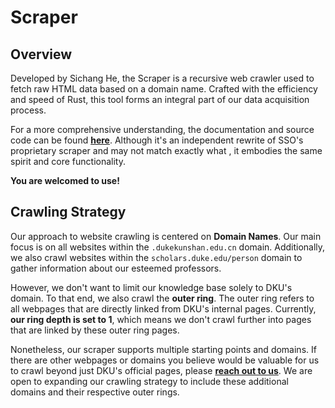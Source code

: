 # Scraper

## Overview

Developed by Sichang He, the Scraper is a recursive web crawler used to fetch raw HTML data based on a domain name. Crafted with the efficiency and speed of Rust, this tool forms an integral part of our data acquisition process. 

For a more comprehensive understanding, the documentation and source code can be found **[here](https://github.com/SichangHe/scraper)**. Although it's an independent rewrite of SSO's proprietary scraper and may not match exactly what , it embodies the same spirit and core functionality.

**You are welcomed to use!**

## Crawling Strategy

Our approach to website crawling is centered on **Domain Names**. Our main focus is on all websites within the `.dukekunshan.edu.cn` domain. Additionally, we also crawl websites within the `scholars.duke.edu/person` domain to gather information about our esteemed professors.

However, we don't want to limit our knowledge base solely to DKU's domain. To that end, we also crawl the **outer ring**. The outer ring refers to all webpages that are directly linked from DKU's internal pages. Currently, **our ring depth is set to 1**, which means we don't crawl further into pages that are linked by these outer ring pages.

Nonetheless, our scraper supports multiple starting points and domains. If there are other webpages or domains you believe would be valuable for us to crawl beyond just DKU's official pages, please **[reach out to us](./IndexGuide.html)**. We are open to expanding our crawling strategy to include these additional domains and their respective outer rings.
